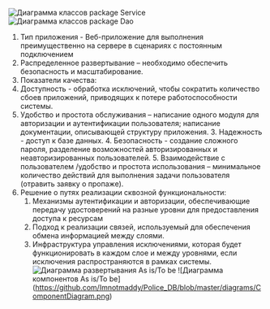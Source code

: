 ![Диаграмма классов package Service](https://github.com/Imnotmaddy/Police_DB/blob/master/diagrams/ServiceClassDiagram.png)
![Диаграмма классов package Dao](https://github.com/Imnotmaddy/Police_DB/blob/master/diagrams/DaoClassDiagram.png)
1. Тип приложения - Веб-приложение для выполнения преимущественно на сервере в сценариях с постоянным подключением
2.  Распределенное развертывание – необходимо обеспечить безопасность и масштабирование.       
3. Показатели качества:
  1.  Доступность -  обработка исключений, чтобы сократить количество сбоев приложений, приводящих к потере работоспособности системы.
  2.  Удобство и простота обслуживания – написание одного модуля для авторизации и аутентификации пользователя; написание документации, описывающей структуру приложения.
	3.    Надежность -  доступ к базе данных.
	4. Безопасность - создание сложного пароля, разделение возможностей авторизированных и неавторизированных пользователей.
	5. Взаимодействие с пользователем /удобство и простота использования – минимальное количество действий для выполнения задачи пользователя (отравить заявку о пропаже).
4. Решение о путях реализации сквозной функциональности:
	1. Механизмы аутентификации и авторизации, обеспечивающие передачу удостоверений на разные уровни для предоставления доступа к ресурсам
	2. Подход к реализации связей, используемый для обеспечения обмена информацией между слоями.
	3.  Инфраструктура управления исключениями, которая будет функционировать в каждом слое и между уровнями, если исключения распространяются в рамках системы.
  ![Диаграмма развертывания As is/To be](https://github.com/Imnotmaddy/Police_DB/blob/master/diagrams/DeploymentDiagram.png)
 ![Диаграмма компонентов As is/To be] (https://github.com/Imnotmaddy/Police_DB/blob/master/diagrams/ComponentDiagram.png)
